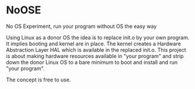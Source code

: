# NoOSE
No OS Experiment, run your program without OS the easy way

Using Linux as a donor OS the idea is to replace init.o by your own program. It implies booting and kernel are in place. The kernel creates a Hardware Abstraction Layer HAL which is available in the replaced init.o.
This project is about making hardware resources available in "your program" and strip down the donor Linux OS to a bare minimum to boot and install and run "your program".

The concept is free to use.
